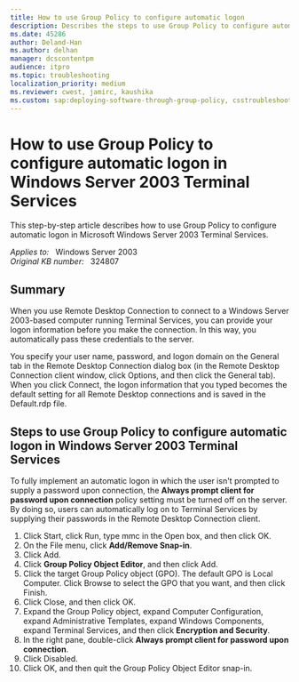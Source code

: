 ```yaml
---
title: How to use Group Policy to configure automatic logon
description: Describes the steps to use Group Policy to configure automatic logon in Microsoft Windows Server 2003 Terminal Services.
ms.date: 45286
author: Deland-Han
ms.author: delhan
manager: dcscontentpm
audience: itpro
ms.topic: troubleshooting
localization_priority: medium
ms.reviewer: cwest, jamirc, kaushika
ms.custom: sap:deploying-software-through-group-policy, csstroubleshoot
---
```

# How to use Group Policy to configure automatic logon in Windows Server 2003 Terminal Services

This step-by-step article describes how to use Group Policy to configure automatic logon in Microsoft Windows Server 2003 Terminal Services.

_Applies to:_ &nbsp; Windows Server 2003  
_Original KB number:_ &nbsp; 324807

## Summary

When you use Remote Desktop Connection to connect to a Windows Server 2003-based computer running Terminal Services, you can provide your logon information before you make the connection. In this way, you automatically pass these credentials to the server.

You specify your user name, password, and logon domain on the General tab in the Remote Desktop Connection dialog box (in the Remote Desktop Connection client window, click Options, and then click the General tab). When you click Connect, the logon information that you typed becomes the default setting for all Remote Desktop connections and is saved in the Default.rdp file.

## Steps to use Group Policy to configure automatic logon in Windows Server 2003 Terminal Services

To fully implement an automatic logon in which the user isn't prompted to supply a password upon connection, the **Always prompt client for password upon connection** policy setting must be turned off on the server. By doing so, users can automatically log on to Terminal Services by supplying their passwords in the Remote Desktop Connection client.

1. Click Start, click Run, type mmc in the Open box, and then click OK.
2. On the File menu, click **Add/Remove Snap-in**.
3. Click Add.
4. Click **Group Policy Object Editor**, and then click Add.
5. Click the target Group Policy object (GPO). The default GPO is Local Computer. Click Browse to select the GPO that you want, and then click Finish.
6. Click Close, and then click OK.
7. Expand the Group Policy object, expand Computer Configuration, expand Administrative Templates, expand Windows Components, expand Terminal Services, and then click **Encryption and Security**.
8. In the right pane, double-click **Always prompt client for password upon connection**.
9. Click Disabled.
10. Click OK, and then quit the Group Policy Object Editor snap-in.

